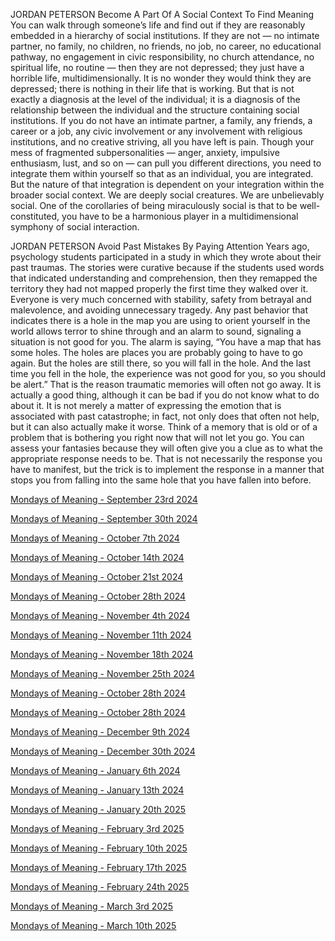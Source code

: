 
JORDAN PETERSON
Become A Part Of A Social Context To Find Meaning
You can walk through someone’s life and find out if they are reasonably embedded in a hierarchy of social institutions. If they are not — no intimate partner, no family, no children, no friends, no job, no career, no educational pathway, no engagement in civic responsibility, no church attendance, no spiritual life, no routine — then they are not depressed; they just have a horrible life, multidimensionally. It is no wonder they would think they are depressed; there is nothing in their life that is working. But that is not exactly a diagnosis at the level of the individual; it is a diagnosis of the relationship between the individual and the structure containing social institutions. 
If you do not have an intimate partner, a family, any friends, a career or a job, any civic involvement or any involvement with religious institutions, and no creative striving, all you have left is pain. Though your mess of fragmented subpersonalities — anger, anxiety, impulsive enthusiasm, lust, and so on — can pull you different directions, you need to integrate them within yourself so that as an individual, you are integrated. But the nature of that integration is dependent on your integration within the broader social context.
We are deeply social creatures. We are unbelievably social. One of the corollaries of being miraculously social is that to be well-constituted, you have to be a harmonious player in a multidimensional symphony of social interaction. 

JORDAN PETERSON
Avoid Past Mistakes By Paying Attention
Years ago, psychology students participated in a study in which they wrote about their past traumas. The stories were curative because if the students used words that indicated understanding and comprehension, then they remapped the territory they had not mapped properly the first time they walked over it. 
Everyone is very much concerned with stability, safety from betrayal and malevolence, and avoiding unnecessary tragedy. Any past behavior that indicates there is a hole in the map you are using to orient yourself in the world allows terror to shine through and an alarm to sound, signaling a situation is not good for you. The alarm is saying, “You have a map that has some holes. The holes are places you are probably going to have to go again. But the holes are still there, so you will fall in the hole. And the last time you fell in the hole, the experience was not good for you, so you should be alert.” 
That is the reason traumatic memories will often not go away. It is actually a good thing, although it can be bad if you do not know what to do about it. It is not merely a matter of expressing the emotion that is associated with past catastrophe; in fact, not only does that often not help, but it can also actually make it worse. 
Think of a memory that is old or of a problem that is bothering you right now that will not let you go. You can assess your fantasies because they will often give you a clue as to what the appropriate response needs to be. That is not necessarily the response you have to manifest, but the trick is to implement the response in a manner that stops you from falling into the same hole that you have fallen into before. 

[Mondays of Meaning - September 23rd 2024](https://mailchi.mp/jordanbpeterson.com/canada-day-1550881-xa3r5x2maj-1551956)

[Mondays of Meaning - September 30th 2024](https://mailchi.mp/jordanbpeterson.com/canada-day-1550881-xa3r5x2maj-1551960)

[Mondays of Meaning - October 7th 2024](https://mailchi.mp/jordanbpeterson.com/canada-day-1550881-xa3r5x2maj-1551968)

[Mondays of Meaning - October 14th 2024](https://mailchi.mp/jordanbpeterson.com/canada-day-1550881-xa3r5x2maj-1552008)

[Mondays of Meaning - October 21st 2024](https://mailchi.mp/jordanbpeterson.com/canada-day-1550881-xa3r5x2maj-8299854)

[Mondays of Meaning - October 28th 2024](https://mailchi.mp/jordanbpeterson.com/canada-day-1550881-xa3r5x2maj-8299858)

[Mondays of Meaning - November 4th 2024](https://mailchi.mp/jordanbpeterson.com/canada-day-1550881-xa3r5x2maj-8299870)

[Mondays of Meaning - November 11th 2024](https://mailchi.mp/jordanbpeterson.com/canada-day-1550881-xa3r5x2maj-8299893)

[Mondays of Meaning - November 18th 2024](https://mailchi.mp/jordanbpeterson.com/canada-day-1550881-xa3r5x2maj-8299897)

[Mondays of Meaning - November 25th 2024](https://mailchi.mp/jordanbpeterson.com/canada-day-1550881-xa3r5x2maj-8299911)

[Mondays of Meaning - October 28th 2024](https://mailchi.mp/jordanbpeterson.com/canada-day-1550881-xa3r5x2maj-8299858)

[Mondays of Meaning - October 28th 2024](https://mailchi.mp/jordanbpeterson.com/canada-day-1550881-xa3r5x2maj-8299858)

[Mondays of Meaning - December 9th 2024](https://mailchi.mp/jordanbpeterson.com/canada-day-1550881-xa3r5x2maj-8299947)

[Mondays of Meaning - December 30th 2024](https://mailchi.mp/jordanbpeterson.com/canada-day-1550881-xa3r5x2maj-8299968)

[Mondays of Meaning - January 6th 2024](https://mailchi.mp/jordanbpeterson.com/canada-day-1550881-xa3r5x2maj-8299974)

[Mondays of Meaning - January 13th 2024](https://mailchi.mp/jordanbpeterson.com/canada-day-1550881-xa3r5x2maj-8299988)

[Mondays of Meaning - January 20th 2025](https://mailchi.mp/jordanbpeterson.com/canada-day-1550881-xa3r5x2maj-8299992)

[Mondays of Meaning - February 3rd 2025](https://mailchi.mp/jordanbpeterson.com/canada-day-1550881-xa3r5x2maj-8300002)

[Mondays of Meaning - February 10th 2025](https://mailchi.mp/jordanbpeterson.com/canada-day-1550881-xa3r5x2maj-8300010)

[Mondays of Meaning - February 17th 2025](https://mailchi.mp/jordanbpeterson.com/canada-day-1550881-xa3r5x2maj-8300018)

[Mondays of Meaning - February 24th 2025](https://mailchi.mp/jordanbpeterson.com/canada-day-1550881-xa3r5x2maj-8300025)

[Mondays of Meaning - March 3rd 2025](https://mailchi.mp/jordanbpeterson.com/canada-day-1550881-xa3r5x2maj-8300032)

[Mondays of Meaning - March 10th 2025](https://mailchi.mp/jordanbpeterson.com/canada-day-1550881-xa3r5x2maj-8300042)
